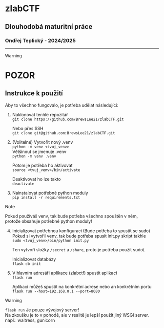 # zlabCTF

## Dlouhodobá maturitní práce

### Ondřej Teplický - 2024/2025

---

> [!WARNING]
> # POZOR

## Instrukce k použití

Aby to všechno fungovalo, je potřeba udělat následující:

1. Naklonovat tenhle repozitář\
	```git clone https://github.com/BrewsLee21/zlabCTF.git```

	Nebo přes SSH\
	```git clone git@github.com:BrewsLee21/zlabCTF.git```

2. (Volitelné) Vytvořit nový .venv\
	```python -m venv <tvuj_venv>```\
	Většinout se jmenuje .venv\
	```python -m venv .venv```
	
	Potom je potřeba ho aktivovat\
	```source <tvuj_venv>/bin/activate```

	Deaktivovat ho lze takto\
	```deactivate```

3. Nainstalovat potřebné python moduly\
	```pip install -r requirements.txt```

> [!NOTE]
> Pokud používáš venv, tak bude potřeba všechno spouštěn v něm, \
> protože obsahuje potřebné python moduly!

4. Inicializovat potřebnou konfiguraci (Bude potřeba to spustit se sudo)\
	Pokud si vytvořil venv, tak bude potřeba spusit init.py skript takhle\
	```sudo <tvuj_venv>/bin/python init.py```

	Ten vytvoří složky ```/secret``` a ```/share```, proto je potřeba použít sudo\
	
	Inicializovat databázy\
	```flask db init```

5. V hlavním adresáři aplikace (zlabctf) spustit aplikaci\
	```flask run```

	Aplikaci můžeš spustit na konkrétní adrese nebo an konkrétním portu\
	```flask run --host=192.168.0.1 --port=8080```

> [!WARNING]
> ```flask run``` Je pouze vývojový server! \
> Na zkoušku je to v pohodě, ale v realitě je lepší použít jiný WSGI server. \
> např.: waitress, gunicorn
	

